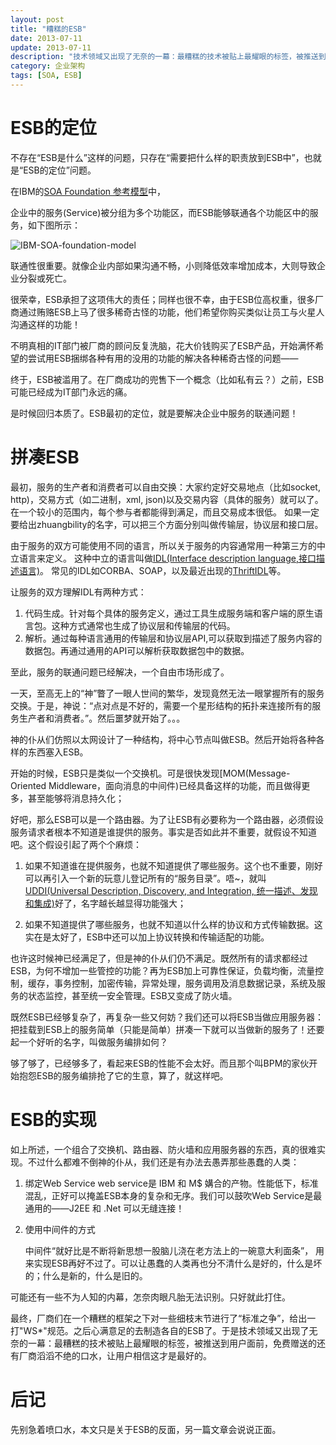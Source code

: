 ```yaml
---
layout: post
title: "糟糕的ESB"
date: 2013-07-11
update: 2013-07-11
description: "技术领域又出现了无奈的一幕：最糟糕的技术被贴上最耀眼的标签，被推送到用户面前，免费赠送的还有厂商滔滔不绝的口水，让用户相信这才是最好的。"
category: 企业架构
tags: [SOA, ESB]
---
```



# ESB的定位

不存在“ESB是什么”这样的问题，只存在“需要把什么样的职责放到ESB中”，也就是“ESB的定位”问题。

在IBM的[SOA Foundation 参考模型](http://www.ibm.com/developerworks/cn/webservices/ws-soa-term1/#N100F7)中，

企业中的服务(Service)被分组为多个功能区，而ESB能够联通各个功能区中的服务，如下图所示：

![IBM-SOA-foundation-model](images/2013/soa/soa_foundation_model.png)


联通性很重要。就像企业内部如果沟通不畅，小则降低效率增加成本，大则导致企业分裂或死亡。

很荣幸，ESB承担了这项伟大的责任；同样也很不幸，由于ESB位高权重，很多厂商通过贿赂ESB上马了很多稀奇古怪的功能，他们希望你购买类似让员工与火星人沟通这样的功能！

不明真相的IT部门被厂商的顾问反复洗脑，花大价钱购买了ESB产品，开始满怀希望的尝试用ESB捆绑各种有用的没用的功能的解决各种稀奇古怪的问题——

终于，ESB被滥用了。在厂商成功的兜售下一个概念（比如私有云？）之前，ESB可能已经成为IT部门永远的痛。

是时候回归本质了。ESB最初的定位，就是要解决企业中服务的联通问题！


# 拼凑ESB


最初，服务的生产者和消费者可以自由交换：大家约定好交易地点（比如socket, http)，交易方式（如二进制，xml, json)以及交易内容（具体的服务）就可以了。在一个较小的范围内，每个参与者都能得到满足，而且交易成本很低。
如果一定要给出zhuangbility的名字，可以把三个方面分别叫做传输层，协议层和接口层。

由于服务的双方可能使用不同的语言，所以关于服务的内容通常用一种第三方的中立语言来定义。
这种中立的语言叫做[IDL(Interface description language,接口描述语言)](http://zh.wikipedia.org/wiki/%E6%8E%A5%E5%8F%A3%E6%8F%8F%E8%BF%B0%E8%AF%AD%E8%A8%80)。
常见的IDL如CORBA、SOAP，以及最近出现的[ThriftIDL](http://thrift.apache.org/docs/idl/)等。

让服务的双方理解IDL有两种方式：

1. 代码生成。针对每个具体的服务定义，通过工具生成服务端和客户端的原生语言包。这种方式通常也生成了协议层和传输层的代码。
2. 解析。通过每种语言通用的传输层和协议层API,可以获取到描述了服务内容的数据包。再通过通用的API可以解析获取数据包中的数据。

至此，服务的联通问题已经解决，一个自由市场形成了。


一天，至高无上的“神”瞥了一眼人世间的繁华，发现竟然无法一眼掌握所有的服务交换。于是，神说：“点对点是不好的，需要一个星形结构的拓扑来连接所有的服务生产者和消费者。”。然后噩梦就开始了。。。

神的仆从们仿照以太网设计了一种结构，将中心节点叫做ESB。然后开始将各种各样的东西塞入ESB。

开始的时候，ESB只是类似一个交换机。可是很快发现[MOM(Message-Oriented Middleware，面向消息的中间件)已经具备这样的功能，而且做得更多，甚至能够将消息持久化；

好吧，那么ESB可以是一个路由器。为了让ESB有必要称为一个路由器，必须假设服务请求者根本不知道是谁提供的服务。事实是否如此并不重要，就假设不知道吧。这个假设引起了两个个麻烦：


1. 如果不知道谁在提供服务，也就不知道提供了哪些服务。这个也不重要，刚好可以再引入一个新的玩意儿登记所有的“服务目录”。唔~，就叫[UDDI(Universal Description, Discovery, and Integration, 统一描述、发现和集成)](http://zh.wikipedia.org/wiki/UDDI)好了，名字越长越显得功能强大；


2. 如果不知道提供了哪些服务，也就不知道以什么样的协议和方式传输数据。这实在是太好了，ESB中还可以加上协议转换和传输适配的功能。


也许这时候神已经满足了，但是神的仆从们仍不满足。既然所有的请求都经过ESB，为何不增加一些管控的功能？再为ESB加上可靠性保证，负载均衡，流量控制，缓存，事务控制，加密传输，异常处理，服务调用及消息数据记录，系统及服务的状态监控，甚至统一安全管理。ESB又变成了防火墙。


既然ESB已经够复杂了，再复杂一些又何妨？我们还可以将ESB当做应用服务器：把挂载到ESB上的服务简单（只能是简单）拼凑一下就可以当做新的服务了！还要起一个好听的名字，叫做服务编排如何？

够了够了，已经够多了，看起来ESB的性能不会太好。而且那个叫BPM的家伙开始抱怨ESB的服务编排抢了它的生意，算了，就这样吧。




# ESB的实现

如上所述，一个组合了交换机、路由器、防火墙和应用服务器的东西，真的很难实现。不过什么都难不倒神的仆从，我们还是有办法去愚弄那些愚蠢的人类：

1. 绑定Web Service
   web service是 IBM 和 M$ 媾合的产物。性能低下，标准混乱，正好可以掩盖ESB本身的复杂和无序。我们可以鼓吹Web Service是最通用的——J2EE 和 .Net 可以无缝连接！

2. 使用中间件的方式

   中间件“就好比是不断将新思想一股脑儿浇在老方法上的一碗意大利面条”， 用来实现ESB再好不过了。可以让愚蠢的人类再也分不清什么是好的，什么是坏的；什么是新的，什么是旧的。

可能还有一些不为人知的内幕，怎奈肉眼凡胎无法识别。只好就此打住。

最终，厂商们在一个糟糕的框架之下对一些细枝末节进行了“标准之争”，给出一打"WS*"规范。之后心满意足的去制造各自的ESB了。于是技术领域又出现了无奈的一幕：最糟糕的技术被贴上最耀眼的标签，被推送到用户面前，免费赠送的还有厂商滔滔不绝的口水，让用户相信这才是最好的。


# 后记

先别急着喷口水，本文只是关于ESB的反面，另一篇文章会说说正面。
